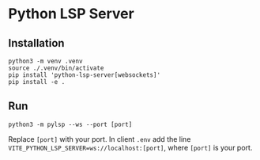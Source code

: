 # Python LSP Server

## Installation
```
python3 -m venv .venv
source ./.venv/bin/activate
pip install 'python-lsp-server[websockets]'
pip install -e .
```

## Run
```
python3 -m pylsp --ws --port [port]
```
Replace `[port]` with your port. In client `.env` add the line `VITE_PYTHON_LSP_SERVER=ws://localhost:[port]`, where `[port]` is your port.
